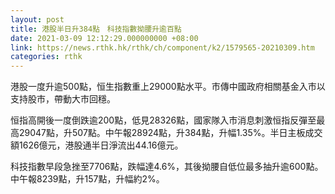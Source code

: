```yaml
---
layout: post
title: 港股半日升384點　科技指數拗腰升逾百點
date: 2021-03-09 12:12:29.000000000 +08:00
link: https://news.rthk.hk/rthk/ch/component/k2/1579565-20210309.htm
categories: rthk
---
```


港股一度升逾500點，恒生指數重上29000點水平。市傳中國政府相關基金入市以支持股市，帶動大市回穩。

恒指高開後一度倒跌逾200點，低見28326點，國家隊入市消息刺激恒指反彈至最高29047點，升507點。中午報28924點，升384點，升幅1.35%。半日主板成交額1626億元，港股通半日淨流出44.16億元。

科技指數早段急挫至7706點，跌幅達4.6%，其後拗腰自低位最多抽升逾600點。中午報8239點，升157點，升幅約2%。
